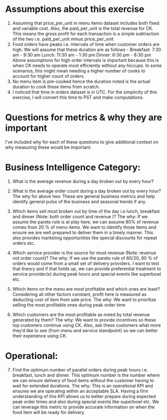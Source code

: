 
# Assumptions about this exercise  

1. Assuming that price_per_unit in menu items dataset includes both fixed and variable cost. Also, the paid_per_unit is the total revenue for CK. This means the gross profit for each transaction is a simple subtraction of the two i.e. paid_per_unit minus price_per_unit
2. Food orders have peaks i.e. intervals of time when customer orders are high. We will assume that these duration are as follows - 
Breakfast: 7:30 am - 9:30 am
Lunch: 11:30 am - 1:30 pm
Dinner: 6:30 pm - 8:30 pm
Above assumptions for high order intervals is important because this is when CK needs to operate most efficiently without any hiccups. In some scenarios, this might mean needing a higher number of cooks to account for higher count of orders. 
3. No menu item is pre-cooked hence the duration noted is the actual duration to cook these items from scratch. 
4. I noticed that time in orders dataset is in UTC. For the simplicity of this exercise, I will convert this time to PST and make computations. 

# Questions for metrics & why they are important

I've included why for each of these questions to give additional context on why measuring these would be important.

# Business Intelligence Category: 

1. What is the average revenue during a day broken out by every hour? 
2. What is the average order count during a day broken out by every hour? 
The why for above two: These are general business metrics and help identify general pulse of the business and seasonal trends if any.

3. Which items sell most broken out by time of the day i.e lunch, breakfast and dinner (Note: both order count and revenue )? The why: If we assume the pareto rule is at play here, we can assume 80% of revenue comes from 20 % of menu items. We want to identify those items and ensure we are well prepared to deliver them in a timely manner. This also provides marketing opportunities like special discounts for repeat orders etc.

4. Which service provider is the source for most revenue (Note: revenue not order count)? The why: If we use the pareto rule of 80/20, 80 % of orders would come from a small set of delivery providers. I want to test that theory and if that holds up, we can provide preferential treatment to service provider(s) during peak hours and special events like superbowl etc. 

5. Which items on the menu are most profitable and which ones are least? Considering all other factors constant, profit here is measured as deducting cost of item from sale price. The why: We want to prioritize selling the most profitable ones during peak order time

6. Which customers are the most profitable as noted by total revenue generated by them? The why: We want to provide incentives so these top customers continue using CK. Also, ask these customers what more they’d like to see (from menu and service standpoint) so we can better their experience using CK.

# Operational: 

7. Find the optimum number of parallel orders during peak hours i.e. breakfast, lunch and dinner. This optimum number is the number where we can ensure delivery of food items without the customer having to wait for extended durations. The why: This is an operational KPI and ensures we are operating within an acceptable SLA. Having a firm understanding of this KPI allows us to better prepare during expected peak order times and also during special events like superbowl etc. We can leverage this metric to provide accurate information on when the food item will be ready for delivery. 

